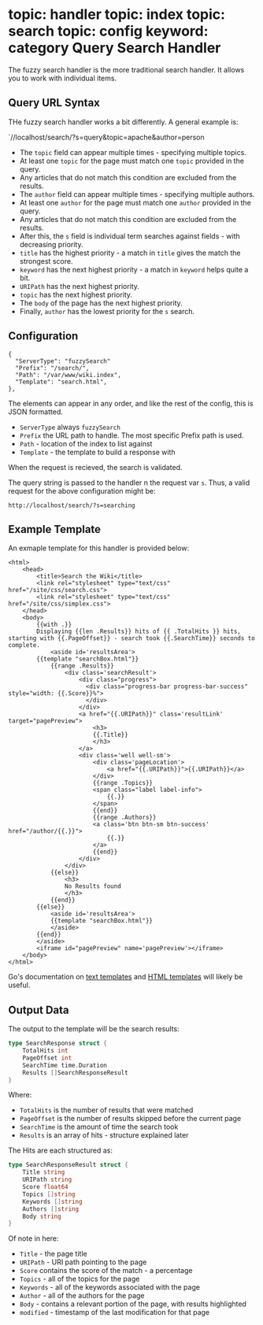 topic: handler
topic: index
topic: search
topic: config
keyword: category
Query Search Handler
====================

The fuzzy search handler is the more traditional search handler. It allows you to work with individual items.

Query URL Syntax
------------

THe fuzzy search handler works a bit differently. A general example is:

`//localhost/search/?s=query&topic=apache&author=person

* The `topic` field can appear multiple times - specifying multiple topics.
 * At least one `topic` for the page must match one `topic` provided in the query.
 * Any articles that do not match this condition are excluded from the results.
* The `author` field can appear multiple times - specifying multiple authors.
 * At least one `author` for the page must match one `author` provided in the query.
 * Any articles that do not match this condition are excluded from the results.
* After this, the `s` field is individual term searches against fields - with decreasing priority.
 * `title` has the highest priority - a match in `title` gives the match the strongest score.
 * `keyword` has the next highest priority - a match in `keyword` helps quite a bit.
 * `URIPath` has the next highest priority.
 * `topic` has the next highest priority.
 * The `body` of the page has the next highest priority.
 * Finally, `author` has the lowest priority for the `s` search.

Configuration
-------------

```nohighlight
{
  "ServerType": "fuzzySearch"
  "Prefix": "/search/",
  "Path": "/var/www/wiki.index",
  "Template": "search.html",
},
```

The elements can appear in any order, and like the rest of the config, this is JSON formatted.

* `ServerType` always `fuzzySearch`
* `Prefix` the URL path to handle. The most specific Prefix path is used.
* `Path` - location of the index to list against
* `Template` - the template to build a response with

When the request is recieved, the search is validated.

The query string is passed to the handler n the request var `s`. Thus, a valid request for the above configuration might be:

`http://localhost/search/?s=searching`

Example Template
----------------
An exmaple template for this handler is provided below:

```
<html>
	<head>
		<title>Search the Wiki</title>
		<link rel="stylesheet" type="text/css" href="/site/css/search.css">
		<link rel="stylesheet" type="text/css" href="/site/css/simplex.css">
	</head>
	<body>
		{{with .}}
		Displaying {{len .Results}} hits of {{ .TotalHits }} hits, starting with {{.PageOffset}} - search took {{.SearchTime}} seconds to complete.
			<aside id='resultsArea'>
		{{template "searchBox.html"}}
			{{range .Results}}
				<div class='searchResult'>
					<div class="progress">
					  <div class="progress-bar progress-bar-success" style="width: {{.Score}}%">
					  </div>
					</div>
					<a href="{{.URIPath}}" class='resultLink' target="pagePreview">
						<h3>
						{{.Title}}
						</h3>
					</a>
					<div class='well well-sm'>
						<div class='pageLocation'>
							<a href="{{.URIPath}}">{{.URIPath}}</a>
						</div>
						{{range .Topics}}
						<span class="label label-info">
							{{.}}
						</span>
						{{end}}
						{{range .Authors}}
						<a class='btn btn-sm btn-success' href="/author/{{.}}">
							{{.}}
						</a>
						{{end}}
					</div>
				</div>
			{{else}}
				<h3>
				No Results found
				</h3>
			{{end}}
		{{else}}
			<aside id='resultsArea'>
			{{template "searchBox.html"}}
			</aside>
		{{end}}
		</aside>
		<iframe id="pagePreview" name='pagePreview'></iframe>
	</body>
</html>
```

Go's documentation on [text templates](http://golang.org/pkg/text/template/) and [HTML templates](http://golang.org/pkg/html/template/) will likely be useful.

Output Data
-----------

The output to the template will be the search results:

```go
type SearchResponse struct {
	TotalHits int
	PageOffset int
	SearchTime time.Duration
	Results []SearchResponseResult
}
```

Where:

* `TotalHits` is the number of results that were matched
* `PageOffset` is the number of results skipped before the current page
* `SearchTime` is the amount of time the search took
* `Results` is an array of hits - structure explained later

The Hits are each structured as:

```go
type SearchResponseResult struct {
	Title string
	URIPath string
	Score float64
	Topics []string
	Keywords []string
	Authors []string
	Body string
}
```

Of note in here:

* `Title` - the page title
* `URIPath` - URI path pointing to the page
* `Score` contains the score of the match - a percentage
* `Topics` - all of the topics for the page
* `Keywords` - all of the keywords associated with the page
* `Author` - all of the authors for the page
* `Body` - contains a relevant portion of the page, with results highlighted
* `modified` - timestamp of the last modification for that page